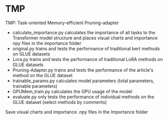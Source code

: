 # TMP
TMP: Task-oriented Memory-efficient Pruning-adapter

- calculate_importance.py calculates the importance of all tasks to the Transformer model structure and places visual charts and importance npy files in the importance folder
- original.py trains and tests the performance of traditional bert methods on GLUE datasets
- Lora.py trains and tests the performance of traditional LoRA methods on GLUE datasets
- Pruning-Adapter.py trains and tests the performance of the article's method on the GLUE dataset
- trainable_params.py calculates model parameters (total parameters, trainable parameters)
- GPUMem_train.py calculates the GPU usage of the model
- evaluate.py only tests the performance of individual methods on the GLUE dataset (select methods by comments)



Save visual charts and importance .npy files in the Importance folder
